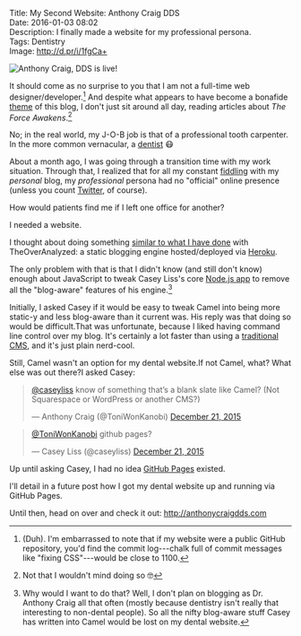 Title: My Second Website: Anthony Craig DDS  
Date: 2016-01-03 08:02  
Description: I finally made a website for my professional persona.  
Tags: Dentistry  
Image: http://d.pr/i/1fgCa+  

![Anthony Craig, DDS is live!][1]

It should come as no surprise to you that I am not a full-time web designer/developer.[^1] And despite what appears to have become a bonafide [theme][2] of this blog, I don't just sit around all day, reading articles about <i>The Force Awakens</i>.[^2]

No; in the real world, my J-O-B job is that of a professional tooth carpenter. In the more common vernacular, a [dentist][3] 😷

About a month ago, I was going through a transition time with my work situation. Through that, I realized that for all my constant [fiddling][4] with my *personal* blog, my *professional* persona had no "official" online presence (unless you count [Twitter][5], of course).

How would patients find me if I left one office for another?

I needed a website. 

I thought about doing something [similar to what I have done][6] with TheOverAnalyzed: a static blogging engine hosted/deployed via [Heroku][7].

The only problem with that is that I didn't know (and still don't know) enough about JavaScript to tweak Casey Liss's core [Node.js app][8] to remove all the "blog-aware" features of his engine.[^3]

Initially, I asked Casey if it would be easy to tweak Camel into being more static-y and less blog-aware than it current was. His reply was that doing so would be difficult.That was unfortunate, because I liked having command line control over my blog. It's certainly a lot faster than using a [traditional][9] [CMS][10], and it's just plain nerd-cool.

Still, Camel wasn't an option for my dental website.If not Camel, what? What else was out there?I asked Casey:

<blockquote class="twitter-tweet" lang="en"><p lang="en" dir="ltr"><a href="https://twitter.com/caseyliss">@caseyliss</a> know of something that’s a blank slate like Camel? (Not Squarespace or WordPress or another CMS?)</p>&mdash; Anthony Craig (@ToniWonKanobi) <a href="https://twitter.com/ToniWonKanobi/status/678940837317750784">December 21, 2015</a></blockquote>

<blockquote class="twitter-tweet" lang="en"><p lang="en" dir="ltr"><a href="https://twitter.com/ToniWonKanobi">@ToniWonKanobi</a> github pages?</p>&mdash; Casey Liss (@caseyliss) <a href="https://twitter.com/caseyliss/status/678942844170715136">December 21, 2015</a></blockquote>

Up until asking Casey, I had no idea [GitHub Pages][11] existed.

I'll detail in a future post how I got my dental website up and running via GitHub Pages.

Until then, head on over and check it out: <http://anthonycraigdds.com>

[^1]: (Duh). I'm embarrassed to note that if my website were a public GitHub repository, you'd find the commit log---chalk full of commit messages like "fixing CSS"---would be close to 1100.
[^2]: Not that I wouldn't mind doing so 🤓
[^3]: Why would I want to do that? Well, I don't plan on blogging as Dr. Anthony Craig all that often (mostly because dentistry isn't really that interesting to non-dental people). So all the nifty blog-aware stuff Casey has written into Camel would be lost on my dental website.

[1]: https://d.pr/i/1fgCa+ "My professional website is finally done"
[2]: /tags/Star%20Wars "Posts tagged 'Star Wars'"
[3]: https://en.wikipedia.org/wiki/Dentist "Wikipedia: Dentist"
[4]: /tags/Meta "Posts tagged 'Meta'"
[5]: http://twitter.com/anthonycraigdds "Dr. Anthony Craig on Twitter"
[6]: /tags/Camel "Posts tagged 'Camel'"
[7]: http://heroku.com "Heroku"
[8]: https://github.com/cliss/camel "Camel on GitHub"
[9]: https://wordpress.org "WordPress"
[10]: https://en.wikipedia.org/wiki/Content_management_system "Wikipedia: Content Management System"
[11]: https://pages.github.com "GitHub Pages"